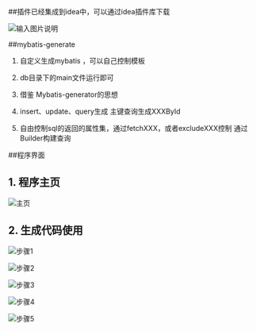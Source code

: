 ##插件已经集成到idea中，可以通过idea插件库下载

![输入图片说明](https://gitee.com/uploads/images/2018/0112/172532_2b0f0e39_549070.png "1515749070(1).png")


##mybatis-generate

1.  自定义生成mybatis ，可以自己控制模板

2.  db目录下的main文件运行即可

3.  借鉴 Mybatis-generator的思想

4.  insert、update、query生成  主键查询生成XXXById

5.  自由控制sql的返回的属性集，通过fetchXXX，或者excludeXXX控制  通过Builder构建查询


##程序界面

## 1.   程序主页
![主页](https://gitee.com/uploads/images/2017/1110/130118_532538fc_549070.png "主页.png")


## 2.   生成代码使用
![步骤1](https://gitee.com/uploads/images/2018/0116/130621_1470c25a_549070.png "步骤1.png")

![步骤2](https://gitee.com/uploads/images/2018/0116/130631_6e7e7ced_549070.png "步骤2.png")

![步骤3](https://gitee.com/uploads/images/2018/0116/130640_ab36a01d_549070.png "步骤3.png")

![步骤4](https://gitee.com/uploads/images/2018/0116/130651_87a31b5a_549070.png "步骤4.png")

![步骤5](https://gitee.com/uploads/images/2018/0116/130659_072c031a_549070.png "步骤5.png")
